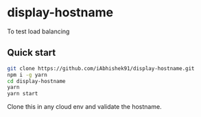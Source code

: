 # display-hostname
To test load balancing

## Quick start

```sh
git clone https://github.com/iAbhishek91/display-hostname.git
npm i -g yarn
cd display-hostname
yarn
yarn start
```
Clone this in any cloud env and validate the hostname.
